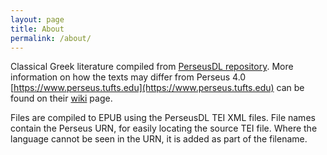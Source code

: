 ```yaml
---
layout: page
title: About
permalink: /about/
---
```

Classical Greek literature compiled from [PerseusDL repository](https://github.com/PerseusDL/canonical-greekLit). More information on how the texts may differ from Perseus 4.0 [https://www.perseus.tufts.edu](https://www.perseus.tufts.edu) can be found on their [wiki](https://github.com/PerseusDL/canonical-greekLit/wiki) page.

Files are compiled to EPUB using the PerseusDL TEI XML files. File names contain the Perseus URN, for easily locating the source TEI file. Where the language cannot be seen in the URN, it is added as part of the filename.
